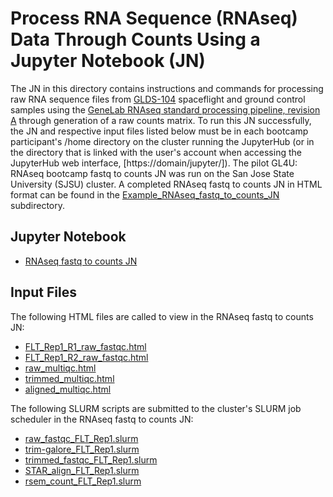 # Process RNA Sequence (RNAseq) Data Through Counts Using a Jupyter Notebook (JN)

The JN in this directory contains instructions and commands for processing raw RNA sequence files from [GLDS-104](https://genelab-data.ndc.nasa.gov/genelab/accession/GLDS-104/) spaceflight and ground control samples using the [GeneLab RNAseq standard processing pipeline, revision A](https://github.com/nasa/GeneLab_Data_Processing/blob/master/RNAseq/Previous_GL-DPPD-7101_Revisions/GL-DPPD-7101-A.md) through generation of a raw counts matrix. To run this JN successfully, the JN and respective input files listed below must be in each bootcamp participant's /home directory on the cluster running the JupyterHub (or in the directory that is linked with the user's account when accessing the JupyterHub web interface, [https://domain/jupyter/]). The pilot GL4U: RNAseq bootcamp fastq to counts JN was run on the San Jose State University (SJSU) cluster. A completed RNAseq fastq to counts JN in HTML format can be found in the [Example_RNAseq_fastq_to_counts_JN](Example_RNAseq_fastq_to_counts_JN) subdirectory.

## Jupyter Notebook
- [RNAseq fastq to counts JN](RNAseq_fastq_to_counts_JN_06-2021.ipynb)

## Input Files
The following HTML files are called to view in the RNAseq fastq to counts JN:
- [FLT_Rep1_R1_raw_fastqc.html](FLT_Rep1_R1_raw_fastqc.html)
- [FLT_Rep1_R2_raw_fastqc.html](FLT_Rep1_R2_raw_fastqc.html)
- [raw_multiqc.html](raw_multiqc.html)
- [trimmed_multiqc.html](trimmed_multiqc.html)
- [aligned_multiqc.html](aligned_multiqc.html)

The following SLURM scripts are submitted to the cluster's SLURM job scheduler in the RNAseq fastq to counts JN:
- [raw_fastqc_FLT_Rep1.slurm](raw_fastqc_FLT_Rep1.slurm)
- [trim-galore_FLT_Rep1.slurm](trim-galore_FLT_Rep1.slurm)
- [trimmed_fastqc_FLT_Rep1.slurm](trimmed_fastqc_FLT_Rep1.slurm)
- [STAR_align_FLT_Rep1.slurm](STAR_align_FLT_Rep1.slurm)
- [rsem_count_FLT_Rep1.slurm](rsem_count_FLT_Rep1.slurm)
